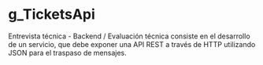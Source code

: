# g_TicketsApi
Entrevista técnica - Backend / Evaluación técnica consiste en el desarrollo de un servicio, que debe exponer una API REST a través de HTTP utilizando JSON para el traspaso de mensajes.
